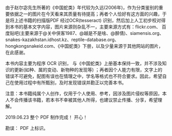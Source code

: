 

由于赵尔宓先生所著的《中国蛇类》年代较为久远(2006年)，作为分类鉴别的重要依据之一的图片在今天看来其质量有待提高；再者个人恰好有这方面的兴趣，于是将上述书籍的扫描版PDF 经过OCR(tesseract) 识别，然后加上人工初步校对得到本书的基本文字内容，图片来源则杂乱不一，主要来源方式有：flickr.com、 百度贴吧(主要来源于@关中侠客1987、@越是不是啥、@醉倩)、siamensis.org、snakes-kazakhstan.idhost.kz、reptile-database.org、hongkongsnakeid.com、《中国蛇类》下册，以及少量来源于其他网站的图片，在此感谢。

本书内容主要为程序 OCR 识别， 与《中国蛇类》上册基本保持一致，并不涉及知识的更新(如种、属的变动、新物种的发现等) ；再者因个人能力有限，文字上的错误不可避免，配图有误也在情理之中，学名等格式也不符合要求。因此，希望自己在使用过程中有所甄别，及时发现错误并勘正以完善本书。

注意：本书籍纯属个人创作，仅用于个人使用、参考，因涉及图片侵权等原因，本人不会传播该书籍，若本书不幸被其他人所得，也建议禁止传播、分享，希望理解。


2019.06.23 整个 PDF 制作完成！ 开心！

勘误：
PDF 上标识。

